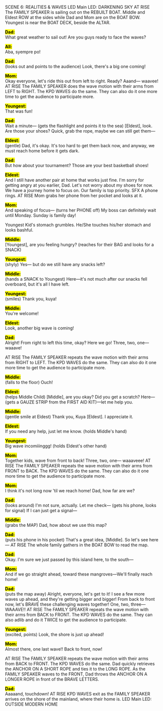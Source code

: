 SCENE 6: REALITIES & WAVES
LED
Main LED: DARKENING SKY
AT RISE
The FAMILY SPEAKER is sailing out on the REBUILT BOAT.
Middle and Eldest ROW at the sides while Dad and Mom are on the BOAT BOW. Youngest is near the BOAT DECK, beside the ALTAR.

<mark>**Dad:**</mark>  
What great weather to sail out! Are you guys ready to face the waves?

<mark>**All:**</mark>  
Aba, syempre po!

<mark>**Dad:**</mark>  
(looks out and points to the audience) Look, there's a big one coming!

<mark>**Mom:**</mark>  
Okay everyone, let's ride this out from left to right. Ready? Aaand— waavee!
AT RISE
The FAMILY SPEAKER does the wave motion with their arms from LEFT to RIGHT. The KPD WAVES do the same.
They can also do it one more time to get the audience to participate more.

<mark>**Youngest:**</mark>  
That was fun!

<mark>**Dad:**</mark>  
Wait a minute— (gets the flashlight and points it to the sea) [Eldest], look. Are those your shoes? Quick, grab the rope, maybe we can still get them—

<mark>**Eldest:**</mark>  
(gentle) Dad, it's okay. It's too hard to get them back now, and anyway, we must reach home before it gets dark.

<mark>**Dad:**</mark>  
But how about your tournament? Those are your best basketball shoes!

<mark>**Eldest:**</mark>  
And I still have another pair at home that works just fine. I'm sorry for getting angry at you earlier, Dad. Let's not worry about my shoes for now. We have a journey home to focus on. Our family is top priority.
SFX
A phone rings.
AT RISE
Mom grabs her phone from her pocket and looks at it.

<mark>**Mom:**</mark>  
And speaking of focus— (turns her PHONE off) My boss can definitely wait until Monday. Sunday is family day!

Youngest Kid's stomach grumbles. He/She touches his/her stomach and looks bashful.

<mark>**Middle:**</mark>  
[Youngest], are you feeling hungry? (reaches for their BAG and looks for a SNACK)

<mark>**Youngest:**</mark>  
(shyly) Yes— but do we still have any snacks left?

<mark>**Middle:**</mark>  
(hands a SNACK to Youngest) Here—it's not much after our snacks fell overboard, but it's all I have left.

<mark>**Youngest:**</mark>  
(smiles) Thank you, kuya!

<mark>**Middle:**</mark>  
You're welcome!

<mark>**Eldest:**</mark>  
Look, another big wave is coming!

<mark>**Dad:**</mark>  
Alright! From right to left this time, okay? Here we go! Three, two, one— waaave!

AT RISE
The FAMILY SPEAKER repeats the wave motion with their arms from RIGHT to LEFT. The KPD WAVES do the same.
They can also do it one more time to get the audience to participate more.

<mark>**Middle:**</mark>  
(falls to the floor) Ouch!

<mark>**Eldest:**</mark>  
(helps Middle Child) [Middle], are you okay? Did you get a scratch? Here—(gets a GAUZE STRIP from the FIRST AID KIT)—let me help you.

<mark>**Middle:**</mark>  
(gentle smile at Eldest) Thank you, Kuya [Eldest]. I appreciate it.

<mark>**Eldest:**</mark>  
If you need any help, just let me know. (holds Middle's hand)

<mark>**Youngest:**</mark>  
Big wave incomiiinggg! (holds Eldest's other hand)

<mark>**Mom:**</mark>  
Together kids, wave from front to back! Three, two, one— waaaveee!
AT RISE
The FAMILY SPEAKER repeats the wave motion with their arms from FRONT to BACK. The KPD WAVES do the same. They can also do it one more time to get the audience to participate more.

<mark>**Mom:**</mark>  
I think it's not long now 'til we reach home! Dad, how far are we?

<mark>**Dad:**</mark>  
(looks around) I'm not sure, actually. Let me check— (gets his phone, looks for signal) If I can just get a signal—

<mark>**Middle:**</mark>  
(grabs the MAP) Dad, how about we use this map?

<mark>**Dad:**</mark>  
(puts his phone in his pocket) That's a great idea, [Middle]. So let's see here—
AT RISE
The whole family gathers in the BOAT BOW to read the map.

<mark>**Dad:**</mark>  
Okay. I'm sure we just passed by this island here, to the south—

<mark>**Mom:**</mark>  
And if we go straight ahead, toward these mangroves—We'll finally reach home!

<mark>**Dad:**</mark>  
(puts the map away) Alright, everyone, let's get to it! I see a few more waves up ahead, and they're getting bigger and bigger! From back to front now, let's BRAVE these challenging waves together! One, two, three—WAAAVE!!
AT RISE
The FAMILY SPEAKER repeats the wave motion with their arms from BACK to FRONT. The KPD WAVES do the same. They can also adlib and do it TWICE to get the audience to participate.

<mark>**Youngest:**</mark>  
(excited, points) Look, the shore is just up ahead!

<mark>**Mom:**</mark>  
Almost there, one last wave!! Back to front, now!

AT RISE
The FAMILY SPEAKER repeats the wave motion with their arms from BACK to FRONT. The KPD WAVES do the same.
Dad quickly retrieves the ANCHOR ON A SHORT ROPE and ties it to the LONG ROPE.
As the FAMILY SPEAKER waves to the FRONT, Dad throws the ANCHOR ON A LONGER ROPE in front of the BRAVE LETTERS.

<mark>**Dad:**</mark>  
Aaaaand, touchdown!
AT RISE
KPD WAVES exit as the FAMILY SPEAKER arrives on the shore of the mainland, where their home is.
LED
Main LED: OUTSIDE MODERN HOME